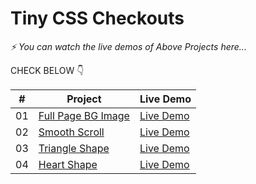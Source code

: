 # Tiny CSS Checkouts


_⚡ You can watch the live demos of Above Projects here..._


CHECK BELOW 👇

|  #  | Project                                                                                                                     | Live Demo                                                                         |
| :-: | --------------------------------------------------------------------------------------------------------------------------- | --------------------------------------------------------------------------------- |
| 01  | [Full Page BG Image](https://github.com/queryravindra/CSS-Checkouts/tree/master/1.Full%20Page%20BG%20Image)                             | [Live Demo](https://css-fullpage-bg-image.netlify.app/)               |
| 02  | [Smooth Scroll](https://github.com/queryravindra/CSS-Checkouts/tree/master/2.Smooth%20Scroll)                               | [Live Demo](https://css-smooth-scrolling.netlify.app/)                |
| 03  | [Triangle Shape](https://github.com/queryravindra/CSS-Checkouts/tree/master/3.Triangle%20Shape)                       | [Live Demo](https://css-triangle-shape.netlify.app/) |
| 04  | [Heart Shape](https://github.com/queryravindra/CSS-Checkouts/tree/master/4.Heart%20Shape)                          | [Live Demo](https://css-heart-shape.netlify.app/)          |